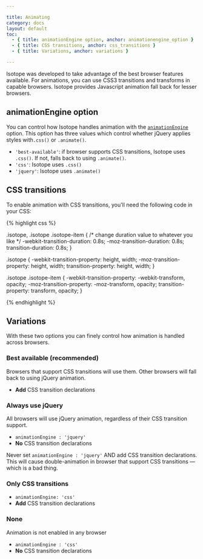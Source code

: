 ```yaml
---

title: Animating
category: docs
layout: default
toc:
  - { title: animationEngine option, anchor: animationengine_option }
  - { title: CSS transitions, anchor: css_transitions }
  - { title: Variations, anchor: variations }

---
```


Isotope was developed to take advantage of the best browser features available. For animations, you can use CSS3 transitions and transforms in capable browsers. Isotope provides Javascript animation fall back for lesser browsers.


## animationEngine option

You can control how Isotope handles animation with the [`animationEngine`](options.html#animationengine) option. This option has three values which control whether jQuery applies styles with`.css()` or `.animate()`.

+ `'best-available'`: if browser supports CSS transitions, Isotope uses `.css()`. If not, falls back to using `.animate()`.
+ `'css'`: Isotope uses `.css()`
+ `'jquery'`: Isotope uses `.animate()`

## CSS transitions

To enable animation with CSS transitions, you'll need the following code in your CSS:

{% highlight css %}

.isotope,
.isotope .isotope-item {
  /* change duration value to whatever you like */
  -webkit-transition-duration: 0.8s;
     -moz-transition-duration: 0.8s;
          transition-duration: 0.8s;
}

.isotope {
  -webkit-transition-property: height, width;
     -moz-transition-property: height, width;
          transition-property: height, width;
}

.isotope .isotope-item {
  -webkit-transition-property: -webkit-transform, opacity;
     -moz-transition-property:    -moz-transform, opacity;
          transition-property:         transform, opacity;
}

{% endhighlight %}

## Variations

With these two options you can finely control how animation is handled across browsers.

### Best available (recommended)

Browsers that support CSS transitions will use them. Other browsers will fall back to using jQuery animation.

+ **Add** CSS transition declarations

### Always use jQuery

All browsers will use jQuery animation, regardless of their CSS transition support.

+ `animationEngine : 'jquery'`
+ **No** CSS transition declarations

Never set `animationEngine : 'jquery'` AND add CSS transition declarations. This will cause double-animation in browser that support CSS transitions &mdash; which is a bad thing.

### Only CSS transitions

+ `animationEngine: 'css'`
+ **Add** CSS transition declarations

### None

Animation is not enabled in any browser

+ `animationEngine : 'css'`
+ **No** CSS transition declarations


